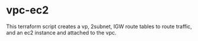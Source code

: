 # vpc-ec2

This terraform script creates a vp, 2subnet, IGW route tables to route traffic, and an ec2 instance and attached to the vpc.
